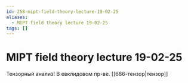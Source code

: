 ```yaml
---
id: 258-mipt-field-theory-lecture-19-02-25
aliases:
  - MIPT field theory lecture 19-02-25
tags: []
---
```

# MIPT field theory lecture 19-02-25

Тензорный анализ!
В евклидовом пр-ве.
[[686-тензор|тензор]]
